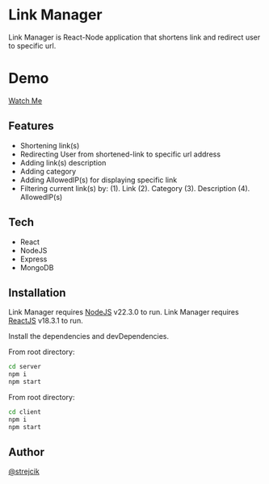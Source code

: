 # Link Manager

Link Manager is React-Node application that shortens link and redirect user to specific url.

# Demo
[Watch Me](https://youtu.be/vcKkCst-iHQ)


## Features

- Shortening link(s)
- Redirecting User from shortened-link to specific url address
- Adding link(s) description
- Adding category
- Adding AllowedIP(s) for displaying specific link
- Filtering current link(s) by:
(1). Link
(2). Category
(3). Description
(4). AllowedIP(s)

## Tech

- React
- NodeJS
- Express
- MongoDB

## Installation

Link Manager requires [NodeJS](https://nodejs.org/) v22.3.0 to run.
Link Manager requires [ReactJS](https://react.dev/) v18.3.1 to run.


Install the dependencies and devDependencies.

From root directory:
```sh
cd server
npm i
npm start
```

From root directory:

```sh
cd client
npm i
npm start
```

## Author

[@strejcik](https://www.github.com/strejcik)